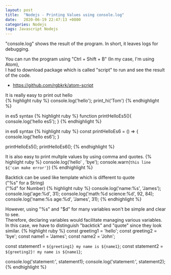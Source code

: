 ```yaml
---
layout: post
title:  "Nodejs - Printing Values using console.log"
date:   2020-06-19 22:47:13 +0800
categories: Nodejs
tags: Javascript Nodejs
---
```


"console.log" shows the result of the program. In short, it leaves logs for debugging.


You can run the program using "Ctrl + Shift + B" (In my case, I'm using Atom),  
I had to download package which is called "script" to run and see the result of the code.  
- https://github.com/rgbkrk/atom-script

It is really easy to print out hello  
{% highlight ruby %}
console.log('hello');
print_hi('Tom')
{% endhighlight %}


in es5 syntax
{% highlight ruby %}
function printHelloEs5(){
  console.log('hello es5');
}
{% endhighlight %}

in es6 syntax
{% highlight ruby %}
const printHelloEs6 = () => {
  console.log('hello es6');
}

printHelloEs5();
printHelloEs6();
{% endhighlight %}  





It is also easy to print multple values by using comma and quotes.
{% highlight ruby %}
console.log('hello' , 'bye');
console.warn(`this line ${'can make error'}`)
{% endhighlight %}


Backtick can be used like template which is different to quote  
("%s" for a String)  
("%d" for Number)
{% highlight ruby %}
console.log('name:%s', 'James');
console.log('age:%d', 31);
console.log('math:%d science:%d', 92, 84);
console.log('name:%s age:%d', 'James', 31);
{% endhighlight %}


However, using "%s" and "$d" for many variables won't be simple and clear to see.  
Therefore, declaring variables would facilitate managing various variables.  
In this case, we have to distinguish "backtick" and "quote" since they look similar.
{% highlight ruby %}
const greeting1 = 'hello';
const greeting2 = 'bye';
const name1 = 'James';
const name2 = 'John';

const statement1 = `${greeting1} my name is ${name1}`;
const statement2 = `${greeting2}! my name is ${name1}`;

console.log('statement:', statement1);
console.log('statement:', statement2);
{% endhighlight %}
